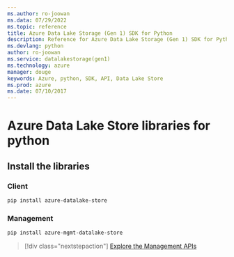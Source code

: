 ```yaml
---
ms.author: ro-joowan
ms.data: 07/29/2022
ms.topic: reference
title: Azure Data Lake Storage (Gen 1) SDK for Python
description: Reference for Azure Data Lake Storage (Gen 1) SDK for Python
ms.devlang: python
author: ro-joowan
ms.service: datalakestorage(gen1)
ms.technology: azure
manager: douge
keywords: Azure, python, SDK, API, Data Lake Store
ms.prod: azure
ms.date: 07/10/2017
---
```

# Azure Data Lake Store libraries for python

## Install the libraries
### Client

```bash
pip install azure-datalake-store
```

### Management

```bash
pip install azure-mgmt-datalake-store
```
> [!div class="nextstepaction"]
> [Explore the Management APIs](/python/api/overview/azure/datalakestore/management)